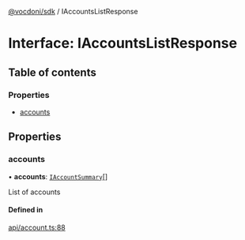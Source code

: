 [@vocdoni/sdk](/sdk) / IAccountsListResponse

# Interface: IAccountsListResponse

## Table of contents

### Properties

- [accounts](IAccountsListResponse#accounts)

## Properties

### accounts

• **accounts**: [`IAccountSummary`](../sdk-reference#iaccountsummary)[]

List of accounts

#### Defined in

[api/account.ts:88](https://github.com/vocdoni/vocdoni-sdk/blob/c61694d51d7ca609cdc86440f23c7a75ea39ea5b/src/api/account.ts#L88)
